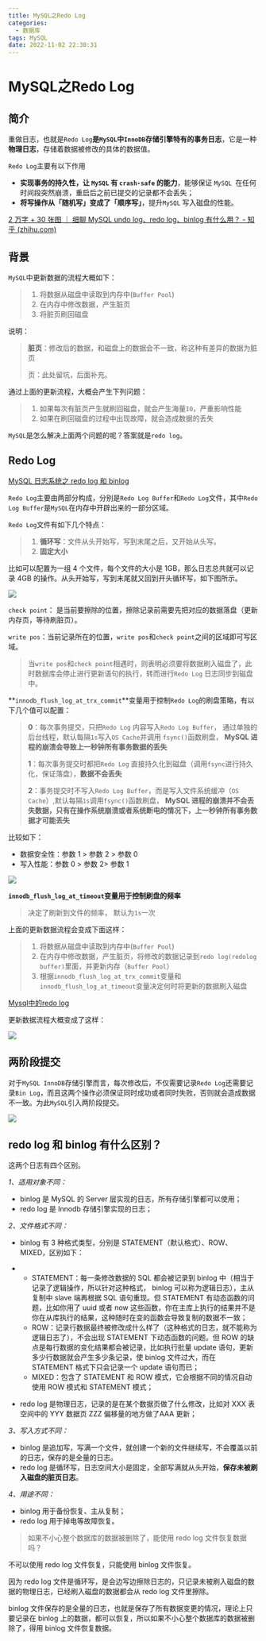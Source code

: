```yaml
---
title: MySQL之Redo Log
categories:
  - 数据库
tags: MySQL
date: 2022-11-02 22:30:31
---
```




# MySQL之Redo Log

## 简介

重做日志，也就是`Redo Log`**是`MySQL`中`InnoDB`存储引擎特有的事务日志**，它是一种**物理日志**，存储着数据被修改的具体的数据值。

`Redo Log`主要有以下作用

- **实现事务的持久性，让 `MySQL` 有 `crash-safe` 的能力**，能够保证 `MySQL `在任何时间段突然崩溃，重启后之前已提交的记录都不会丢失；
- **将写操作从「随机写」变成了「顺序写」**，提升`MySQL` 写入磁盘的性能。

[2 万字 + 30 张图 ｜ 细聊 MySQL undo log、redo log、binlog 有什么用？ - 知乎 (zhihu.com)](https://zhuanlan.zhihu.com/p/531957976)

## 背景

`MySQL`中更新数据的流程大概如下：

> 1. 将数据从磁盘中读取到内存中(`Buffer Pool`)
> 2. 在内存中修改数据，产生脏页
> 3. 将脏页刷回磁盘

说明：

> **脏页**：修改后的数据，和磁盘上的数据会不一致，称这种有差异的数据为脏页
>
> 页：此处留坑，后面补充。



通过上面的更新流程，大概会产生下列问题：

> 1. 如果每次有脏页产生就刷回磁盘，就会产生海量`IO`，严重影响性能
> 2. 如果在刷回磁盘的过程中出现故障，就会造成数据的丢失

`MySQL`是怎么解决上面两个问题的呢？答案就是`redo log`。



## Redo Log

[MySQL 日志系统之 redo log 和 binlog ](https://www.cnblogs.com/wupeixuan/p/11734501.html)

`Redo Log`主要由两部分构成，分别是`Redo Log Buffer`和`Redo Log`文件，其中`Redo Log Buffer`是`MySQL`在内存中开辟出来的一部分区域。

`Redo Log`文件有如下几个特点：

> 1. **循环写**：文件从头开始写，写到末尾之后，又开始从头写。
> 2. **固定大小**

比如可以配置为一组 4 个文件，每个文件的大小是 1GB，那么日志总共就可以记录 4GB 的操作。从头开始写，写到末尾就又回到开头循环写，如下图所示。

![](https://img2018.cnblogs.com/blog/1356806/201910/1356806-20191024195802574-1128675546.png)

`check point`： 是当前要擦除的位置，擦除记录前需要先把对应的数据落盘（更新内存页，等待刷脏页）。

`write pos`：当前记录所在的位置，`write pos`和`check point`之间的区域即可写区域。

> 当`write pos`和`check point`相遇时，则表明必须要将数据刷入磁盘了，此时数据库会停止进行更新语句的执行，转而进行`Redo Log` 日志同步到磁盘中。



**`innodb_flush_log_at_trx_commit`**变量用于控制`Redo Log`的刷盘策略，有以下几个值可以配置：

> **0**：每次事务提交，只把`Redo Log` 内容写入`Redo Log Buffer`， 通过单独的后台线程，默认每隔`1s`写入`OS Cache`并调用 `fsync()`函数刷盘， **MySQL 进程的崩溃会导致上一秒钟所有事务数据的丢失**
>
> **1**：每次事务提交时都把`Redo Log` 直接持久化到磁盘（调用`fsync`进行持久化，保证落盘），**数据不会丢失**
>
> **2**：事务提交时不写入`Redo Log Buffer`，而是写入文件系统缓冲（`OS Cache`）,默认每隔`1s`调用`fsync()`函数刷盘， **MySQL 进程的崩溃并不会丢失数据，只有在操作系统崩溃或者系统断电的情况下，上一秒钟所有事务数据才可能丢失**

比较如下：

- 数据安全性：参数 1 > 参数 2 > 参数 0
- 写入性能：参数 0 > 参数 2> 参数 1



![](https://pic2.zhimg.com/80/v2-e50b42db395f2d41068c28d054103e45_720w.webp)

**`innodb_flush_log_at_timeout`变量用于控制刷盘的频率**

> 决定了刷新到文件的频率， 默认为`1s`一次



上面的更新数据流程会变成下面这样：

> 1. 将数据从磁盘中读取到内存中(`Buffer Pool`)
> 2. 在内存中修改数据，产生脏页，将修改的数据记录到`redo log(redolog buffer)`里面，并更新内存（`Buffer Pool`）
> 3. 根据`innodb_flush_log_at_trx_commit`变量和`innodb_flush_log_at_timeout`变量决定何时将更新的数据刷入磁盘



[Mysql中的redo log](https://blog.csdn.net/weixin_43213517/article/details/117457184)

更新数据流程大概变成了这样：

![](https://img-blog.csdnimg.cn/20210602222622679.png?x-oss-process=image,size_16,color_FFFFFF,t_70)



## 两阶段提交

对于`MySQL InnoDB`存储引擎而言，每次修改后，不仅需要记录`Redo Log`还需要记录`Bin Log`，而且这两个操作必须保证同时成功或者同时失败，否则就会造成数据不一致。为此`MySQL`引入两阶段提交。

![](https://img-blog.csdnimg.cn/454d2349ea5540a78457e25dcadaea56.png)



## **redo log 和 binlog 有什么区别？**

这两个日志有四个区别。

*1、适用对象不同：*

- binlog 是 MySQL 的 Server 层实现的日志，所有存储引擎都可以使用；
- redo log 是 Innodb 存储引擎实现的日志；

*2、文件格式不同：*

- binlog 有 3 种格式类型，分别是 STATEMENT（默认格式）、ROW、 MIXED，区别如下：

- - STATEMENT：每一条修改数据的 SQL 都会被记录到 binlog 中（相当于记录了逻辑操作，所以针对这种格式， binlog 可以称为逻辑日志），主从复制中 slave 端再根据 SQL 语句重现。但 STATEMENT 有动态函数的问题，比如你用了 uuid 或者 now 这些函数，你在主库上执行的结果并不是你在从库执行的结果，这种随时在变的函数会导致复制的数据不一致；
  - ROW：记录行数据最终被修改成什么样了（这种格式的日志，就不能称为逻辑日志了），不会出现 STATEMENT 下动态函数的问题。但 ROW 的缺点是每行数据的变化结果都会被记录，比如执行批量 update 语句，更新多少行数据就会产生多少条记录，使 binlog 文件过大，而在 STATEMENT 格式下只会记录一个 update 语句而已；
  - MIXED：包含了 STATEMENT 和 ROW 模式，它会根据不同的情况自动使用 ROW 模式和 STATEMENT 模式；



- redo log 是物理日志，记录的是在某个数据页做了什么修改，比如对 XXX 表空间中的 YYY 数据页 ZZZ 偏移量的地方做了AAA 更新；

*3、写入方式不同：*

- binlog 是追加写，写满一个文件，就创建一个新的文件继续写，不会覆盖以前的日志，保存的是全量的日志。
- redo log 是循环写，日志空间大小是固定，全部写满就从头开始，**保存未被刷入磁盘的脏页日志**。

*4、用途不同：*

- binlog 用于备份恢复、主从复制；
- redo log 用于掉电等故障恢复。

> 如果不小心整个数据库的数据被删除了，能使用 redo log 文件恢复数据吗？

不可以使用 redo log 文件恢复，只能使用 binlog 文件恢复。

因为 redo log 文件是循环写，是会边写边擦除日志的，只记录未被刷入磁盘的数据的物理日志，已经刷入磁盘的数据都会从 redo log 文件里擦除。

binlog 文件保存的是全量的日志，也就是保存了所有数据变更的情况，理论上只要记录在 binlog 上的数据，都可以恢复，所以如果不小心整个数据库的数据被删除了，得用 binlog 文件恢复数据。

